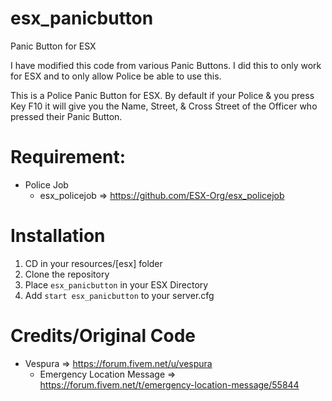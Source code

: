 # esx_panicbutton
Panic Button for ESX

I have modified this code from various Panic Buttons. I did this to only work for ESX and to only allow Police be able to use this.

This is a Police Panic Button for ESX. By default if your Police & you press Key F10 it will give you the Name, Street, & Cross Street of the Officer who pressed their Panic Button.

# Requirement:
  
* Police Job
  * esx_policejob => https://github.com/ESX-Org/esx_policejob

# Installation

1) CD in your resources/[esx] folder
2) Clone the repository
3) Place `esx_panicbutton` in your ESX Directory
4) Add `start esx_panicbutton` to your server.cfg

# Credits/Original Code
* Vespura => https://forum.fivem.net/u/vespura
  * Emergency Location Message => https://forum.fivem.net/t/emergency-location-message/55844
